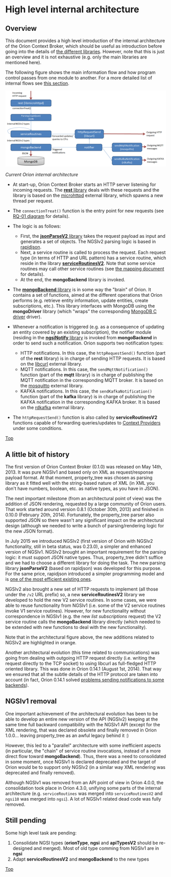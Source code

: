 # <a name="top"></a>High level internal architecture

## Overview

This document provides a high level introduction of the internal architecture of the Orion Context Broker, which should be useful as introduction before going into the details of [the different libraries](sourceCode.md). However, note that this is just an overview and it is not exhaustive (e.g. only the main libraries are mentioned here).

The following figure shows the main information flow and how program control passes from one module to another. For a more detailed list of internal flows see [this section](flowsIndex.md).

![Orion current internal architecture](images/current_architecture.png)

_Current Orion internal architecture_

* At start-up, Orion Context Broker starts an HTTP server listening for incoming requests. The [**rest** library](sourceCode.md#srclibrest) deals with these requests and the library is based on the [microhttpd](https://www.gnu.org/software/libmicrohttpd/) external library, which spawns a new thread per request.

* The `connectionTreat()` function is the entry point for new requests (see [RQ-01 diagram](sourceCode.md#flow-rq-01) for details).
* The logic is as follows:
	* First, the [**jsonParseV2** library](sourceCode.md#srclibjsonparsev2) takes the request payload as input and generates a set of objects. The NGSIv2 parsing logic is based in [rapidjson](http://rapidjson.org).
	* Next, a service routine is called to process the request. Each request type (in terms of HTTP and URL pattern) has a service routine, which reside in the library [**serviceRoutinesV2**](sourceCode.md#srclibserviceroutinesv2). Note that some service routines may call other service routines (see [the mapping document](ServiceRoutines.txt) for details).
	* At the end, the **mongoBackend** library is invoked.
* The [**mongoBackend** library](sourceCode.md#srclibmongobackend) is in some way the "brain" of Orion. It contains a set of functions, aimed at the different operations that Orion performs (e.g. retrieve entity information, update entities, create subscriptions, etc.). This library interfaces with MongoDB using the **mongoDriver** library (which "wraps" the corresponding [MongoDB C driver](http://mongoc.org) driver).
* Whenever a notification is triggered (e.g. as a consequence of updating an entity covered by an existing subscription), the notifier module (residing in the [**ngsiNotify** library](sourceCode.md#srclibngsinotify) is invoked from **mongoBackend** in order to send such a notification. Orion supports two notification types:
	* HTTP notifications. In this case, the `httpRequestSend()` function (part of the **rest** library) is in charge of sending HTTP requests. It is based on the [libcurl](https://curl.haxx.se/libcurl/) external library.
	* MQTT notifications. In this case, the `sendMqttNotification()` function (part of the **mqtt** library) is in charge of publishing the MQTT notification in the corresponding MQTT broker. It is based on the [mosquitto](https://mosquitto.org/api/files/mosquitto-h.html) external library.
	* KAFKA notifications. In this case, the `sendKafkaNotification()` function (part of the **kafka** library) is in charge of publishing the KAFKA notification in the corresponding KAFKA broker. It is based on the [rdkafka](https://github.com/confluentinc/librdkafka) external library.
* The `httpRequestSend()` function is also called by **serviceRoutinesV2** functions capable of forwarding queries/updates to [Context Providers](../user/context_providers.md) under some conditions.

[Top](#top)

## A little bit of history

The first version of Orion Context Broker (0.1.0) was released on May 14th, 2013. It was pure NGSIv1 and based only on XML as request/response payload format. At that moment, property_tree was chosen as parsing library as it fitted well with the string-based nature of XML (in XML you don't have numbers, boolean, etc. as native types, as you have in JSON).

The next important milestone (from an architectural point of view) was the addition of JSON rendering, requested by a large community of Orion users. That work started around version 0.8.1 (October 30th, 2013) and finished in 0.10.0 (February 20th, 2014). Fortunately, the property_tree parser also supported JSON so there wasn't any significant impact on the architectural design (although we needed to write a bunch of parsing/rendering logic for the new JSON format).

In July 2015 we introduced NGSIv2 (first version of Orion with NGSIv2 functionality, still in beta status, was 0.23.0), a simpler and enhanced version of NGSIv1. NGSIv2 brought an important requirement for the parsing logic: it must support JSON native types. Thus, property_tree didn't suffice and we had to choose a different library for doing the task. The new parsing library **jsonParseV2** (based on rapidjson) was developed for this purpose. For the same price, rapidjson introduced a simpler programming model and is [one of the most efficient existing ones](https://github.com/miloyip/nativejson-benchmark).

NGSIv2 also brought a new set of HTTP requests to implement (all those under the `/v2` URL prefix) so, a new **serviceRoutinesV2** library we developed to hold the new V2 service routines. In some cases, we were able to reuse functionality from NGSIv1 (i.e. some of the V2 service routines invoke V1 service routines). However, for new functionality without correspondence in NGSIv1 (e.g. the new *list subscriptions* request) the V2 service routine calls the **mongoBackend** library directly (which needed to be extended with new functions to deal with the new functionality).

Note that in the architectural figure above, the new additions related to NGSIv2 are highlighted in orange.

Another architectural evolution (this time related to communications) was going from dealing with outgoing HTTP request directly (i.e. writing the request directly to the TCP socket) to using libcurl as full-fledged HTTP oriented library. This was done in Orion 0.14.1 (August 1st, 2014). That way we ensured that all the subtle details of the HTTP protocol are taken into account (in fact, Orion 0.14.1 solved [problems sending notifications to some backends](https://github.com/telefonicaid/fiware-orion/issues/442)).

## NGSIv1 removal

One important achievement of the architectural evolution has been to be able to develop an entire new version of the API (NGSIv2) keeping at the same time full backward compatibility with the NGSIv1 API (except for the XML rendering, that was declared obsolete and finally removed in Orion 1.0.0... leaving property_tree as an awful legacy behind it :)

However, this led to a "parallel" architecture with some inefficient aspects (in particular, the "chain" of service routine invocations, instead of a more direct flow toward **mongoBackend**). Thus, there was a need to consolidated in some moment, once NGSIv1 is declared deprecated and the target of Orion would be to support only NGSIv2 (in a similar way XML rendering was deprecated and finally removed).

Although NGSIv1 was removed from an API point of view in Orion 4.0.0, the consolidation took place in Orion 4.3.0, unifying some parts of the internal architecture (e.g. `serviceRoutines` was merged into `serviceRoutinesV2` and `ngsi10` was merged into `ngsi`). A lot of NGSIv1 related dead code was fully removed.

## Still pending

Some high level task are pending:

1. Consolidate NGSI types (**orionType**, **ngsi** and **apiTypesV2** should be re-designed and merged). Most of old type comming from NGSIv1 are in **ngsi**
2. Adapt **serviceRoutinesV2** and **mongoBackend** to the new types

[Top](#top)
